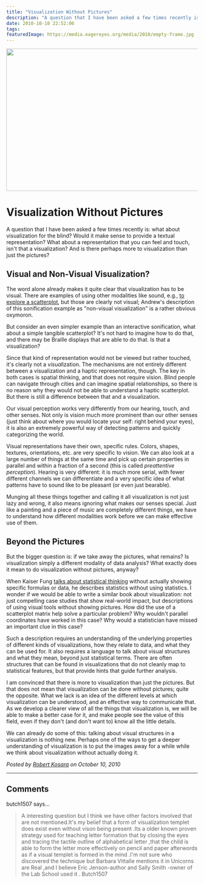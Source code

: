 ```yaml
---
title: "Visualization Without Pictures"
description: "A question that I have been asked a few times recently is: what about visualization for the blind? Would it make sense to provide a textual representation? What about a representation that you can feel and touch, isn't that a visualization? And is there perhaps more to visualization than just the pictures?"
date: 2010-10-10 22:52:06
tags: 
featuredImage: https://media.eagereyes.org/media/2010/empty-frame.jpg
---
```


<p align="center"><img src="https://media.eagereyes.org/media/2010/empty-frame.jpg" alt="" width="560" height="374" /></p>

# Visualization Without Pictures

A question that I have been asked a few times recently is: what about visualization for the blind? Would it make sense to provide a textual representation? What about a representation that you can feel and touch, isn't that a visualization? And is there perhaps more to visualization than just the pictures?

## Visual and Non-Visual Visualization?

The word alone already makes it quite clear that visualization has to be visual. There are examples of using other modalities like sound, e.g., <a href="http://infosthetics.com/archives/2010/10/a_scatter_plot_alternative_for_the_visually_impaired.html">to explore a scatterplot</a>, but those are clearly not visual; Andrew's description of this sonification example as "non-visual visualization" is a rather obvious oxymoron.

But consider an even simpler example than an interactive sonification, what about a simple tangible scatterplot? It's not hard to imagine how to do that, and there may be Braille displays that are able to do that. Is that a visualization?

Since that kind of representation would not be viewed but rather touched, it's clearly not a <em>visual</em>ization. The mechanisms are not entirely different between a visualization and a haptic representation, though. The key in both cases is spatial thinking, and that does not require vision. Blind people can navigate through cities and can imagine spatial relationships, so there is no reason why they would not be able to understand a haptic scatterplot. But there is still a difference between that and a visualization.

Our visual perception works very differently from our hearing, touch, and other senses. Not only is vision much more prominent than our other senses (just think about where you would locate your self: right behind your eyes), it is also an extremely powerful way of detecting patterns and quickly categorizing the world.

Visual representations have their own, specific rules. Colors, shapes, textures, orientations, etc. are very specific to vision. We can also look at a large number of things at the same time and pick up certain properties in parallel and within a fraction of a second (this is called <em>preattentive perception</em>). Hearing is very different: it is much more serial, with fewer different channels we can differentiate and a very specific idea of what patterns have to sound like to be pleasant (or even just bearable).

Munging all these things together and calling it all visualization is not just lazy and wrong, it also means ignoring what makes our senses special. Just like a painting and a piece of music are completely different things, we have to understand how different modalities work before we can make effective use of them.

## Beyond the Pictures

But the bigger question is: if we take away the pictures, what remains? Is visualization simply a different modality of data analysis? What exactly does it mean to do visualization without pictures, anyway?

When Kaiser Fung <a href="http://eagereyes.org/criticism/kaiser-fung-numbers-rule-your-world">talks about statistical thinking</a> without actually showing specific formulas or data, he describes statistics without using statistics. I wonder if we would be able to write a similar book about visualization: not just compelling case studies that show real-world impact, but descriptions of using visual tools without showing pictures. How did the use of a scatterplot matrix help solve a particular problem? Why wouldn't parallel coordinates have worked in this case? Why would a statistician have missed an important clue in this case?

Such a description requires an understanding of the underlying properties of different kinds of visualizations, how they relate to data, and what they can be used for. It also requires a language to talk about visual structures and what they mean, beyond just statistical terms. There are often structures that can be found in visualizations that do not cleanly map to statistical features, but that provide hints that guide further analysis.

I am convinced that there is more to visualization than just the pictures. But that does not mean that visualization can be done without pictures; quite the opposite. What we lack is an idea of the different levels at which visualization can be understood, and an effective way to communicate that. As we develop a clearer view of all the things that visualization is, we will be able to make a better case for it, and make people see the value of this field, even if they don't (and don't want to) know all the little details.

We can already do some of this: talking about visual structures in a visualization is nothing new. Perhaps one of the ways to get a deeper understanding of visualization is to put the images away for a while while we think about visualization without actually doing it.


_Posted by <a href="/about">Robert Kosara</a> on October 10, 2010_


<aside class="comments">

---
## Comments

butch1507 says…
>	 A interesting question but I think we have other factors involved that are not mentioned.It's my belief that a form of visualization templet does exist even without vison being present .Its a older known proven strategy used for teaching letter formation that by closing the eyes and tracing the tactile outline of alphabetical letter ,that the child is able to form the letter more effectively on pencil and paper afterwords as if a visual templet is formed in the mind .I'm not sure who discovered the technique but Barbara Vittalle mentions it in  Unicorns are Real ,and I believe Eric Jenson-author  and Sally Smith -owner of the Lab School used it .
>	Butch1507

</aside>


